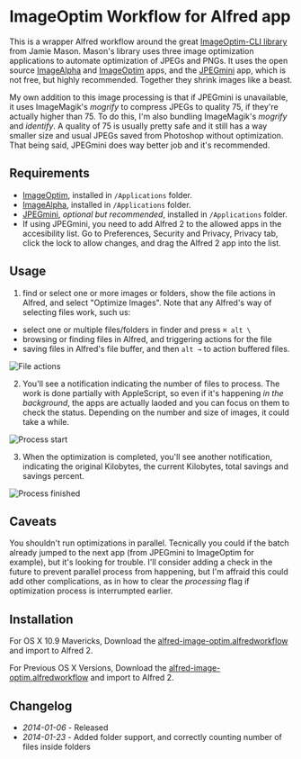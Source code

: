 # ImageOptim Workflow for Alfred app

This is a wrapper Alfred workflow around the great [ImageOptim-CLI library](https://github.com/JamieMason/ImageOptim-CLI) from Jamie Mason. Mason's library uses three image optimization applications to automate optimization of JPEGs and PNGs. It uses the open source [ImageAlpha](https://github.com/pornel/ImageAlpha) and [ImageOptim](https://github.com/pornel/ImageOptim) apps, and the [JPEGmini](http://www.jpegmini.com/) app, which is not free, but highly recommended. Together they shrink images like a beast.

My own addition to this image processing is that if JPEGmini is unavailable, it uses ImageMagik's _mogrify_ to compress JPEGs to quality 75, if they're actually higher than 75. To do this, I'm also bundling ImageMagik's _mogrify_ and _identify_. A quality of 75 is usually pretty safe and it still has a way smaller size and usual JPEGs saved from Photoshop without optimization. That being said, JPEGmini does way better job and it's recommended.

## Requirements

* [ImageOptim](http://imageoptim.com/), installed in ```/Applications``` folder.
* [ImageAlpha](http://pngmini.com/), installed in ```/Applications``` folder.
* [JPEGmini](http://www.jpegmini.com/), _optional but recommended_, installed in ```/Applications``` folder.
* If using JPEGmini, you need to add Alfred 2 to the allowed apps in the accesibility list. Go to Preferences, Security and Privacy, Privacy tab, click the lock to allow changes, and drag the Alfred 2 app into the list.

## Usage

1. find or select one or more images or folders, show the file actions in Alfred, and select "Optimize Images".
  Note that any Alfred's way of selecting files work, such us:
  * select one or multiple files/folders in finder and press ```⌘ alt \```
  * browsing or finding files in Alfred, and triggering actions for the file
  * saving files in Alfred's file buffer, and then ```alt →``` to action buffered files.

  ![File actions](https://raw.github.com/ramiroaraujo/alfred-image-optim-workflow/master/screenshots/optimize.png)

2. You'll see a notification indicating the number of files to process. The work is done partially with AppleScript, so even if it's happening _in the background_, the apps are actually laoded and you can focus on them to check the status. Depending on the number and size of images, it could take a while.

  ![Process start](https://raw.github.com/ramiroaraujo/alfred-image-optim-workflow/master/screenshots/notification-start.png)

3. When the optimization is completed, you'll see another notification, indicating the original Kilobytes, the current Kilobytes, total savings and savings percent.

  ![Process finished](https://raw.github.com/ramiroaraujo/alfred-image-optim-workflow/master/screenshots/notification-feedback.png)

## Caveats

You shouldn't run optimizations in parallel. Tecnically you could if the batch already jumped to the next app (from JPEGmini to ImageOptim for example), but it's looking for trouble. I'll consider adding a check in the future to prevent parallel process from happening, but I'm affraid this could add other complications, as in how to clear the _processing_ flag if optimization process is interrumpted earlier.


## Installation
For OS X 10.9 Mavericks, Download the [alfred-image-optim.alfredworkflow](https://github.com/ramiroaraujo/alfred-image-optim-workflow/raw/master/alfred-image-optim.alfredworkflow) and import to Alfred 2.

For Previous OS X Versions, Download the [alfred-image-optim.alfredworkflow](https://github.com/ramiroaraujo/alfred-image-optim-workflow/raw/pre-mavericks/alfred-image-optim.alfredworkflow) and import to Alfred 2.

## Changelog
* _2014-01-06_ - Released
* _2014-01-23_ - Added folder support, and correctly counting number of files inside folders